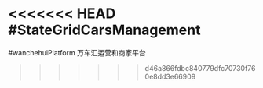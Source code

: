 <<<<<<< HEAD
#StateGridCarsManagement
=======
#wanchehuiPlatform
万车汇运营和商家平台
>>>>>>> d46a866fdbc840779dfc70730f760e8dd3e66909
